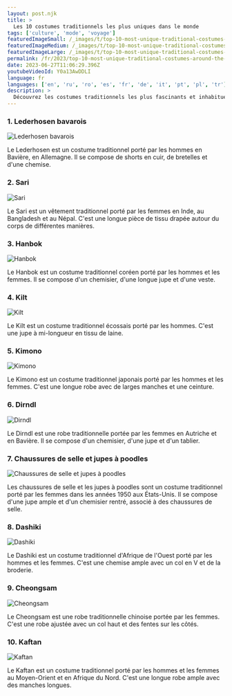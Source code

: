 ```yaml
---
layout: post.njk
title: >
  Les 10 costumes traditionnels les plus uniques dans le monde
tags: ['culture', 'mode', 'voyage']
featuredImageSmall: /_images/t/top-10-most-unique-traditional-costumes-around-the-world-cover-fr-small.webp
featuredImageMedium: /_images/t/top-10-most-unique-traditional-costumes-around-the-world-cover-fr-medium.webp
featuredImageLarge: /_images/t/top-10-most-unique-traditional-costumes-around-the-world-cover-fr-large.webp
permalink: /fr/2023/top-10-most-unique-traditional-costumes-around-the-world.html
date: 2023-06-27T11:06:29.396Z
youtubeVideoId: Y0a13AwDDLI
language: fr
languages: ['en', 'ru', 'ro', 'es', 'fr', 'de', 'it', 'pt', 'pl', 'tr']
description: >
  Découvrez les costumes traditionnels les plus fascinants et inhabituels de différents pays.
---
```


### 1. Lederhosen bavarois

![Lederhosen bavarois](/_images/2/2fa5fdbacb7eaa7e56bc5228b8aab260-medium.webp)

Le Lederhosen est un costume traditionnel porté par les hommes en Bavière, en Allemagne. Il se compose de shorts en cuir, de bretelles et d'une chemise.

### 2. Sari

![Sari](/_images/b/bfd56f4c0d9d7e8872cbe3c49b4d1977-medium.webp)

Le Sari est un vêtement traditionnel porté par les femmes en Inde, au Bangladesh et au Népal. C'est une longue pièce de tissu drapée autour du corps de différentes manières.

### 3. Hanbok

![Hanbok](/_images/0/0111988b02f7bba39cc4c5ec14fed848-medium.webp)

Le Hanbok est un costume traditionnel coréen porté par les hommes et les femmes. Il se compose d'un chemisier, d'une longue jupe et d'une veste.

### 4. Kilt

![Kilt](/_images/c/cb3a8120233d3832b104c9728a2c193c-medium.webp)

Le Kilt est un costume traditionnel écossais porté par les hommes. C'est une jupe à mi-longueur en tissu de laine.

### 5. Kimono

![Kimono](/_images/d/da549462799e08efb22a34c3eb95cccb-medium.webp)

Le Kimono est un costume traditionnel japonais porté par les hommes et les femmes. C'est une longue robe avec de larges manches et une ceinture.

### 6. Dirndl

![Dirndl](/_images/f/f3ccd8ee6cec1aba992221989ef738e3-medium.webp)

Le Dirndl est une robe traditionnelle portée par les femmes en Autriche et en Bavière. Il se compose d'un chemisier, d'une jupe et d'un tablier.

### 7. Chaussures de selle et jupes à poodles

![Chaussures de selle et jupes à poodles](/_images/3/32fec73ea6b1d6ea8e0c4abd7bbdc699-medium.webp)

Les chaussures de selle et les jupes à poodles sont un costume traditionnel porté par les femmes dans les années 1950 aux États-Unis. Il se compose d'une jupe ample et d'un chemisier rentré, associé à des chaussures de selle.

### 8. Dashiki

![Dashiki](/_images/5/534527760014b57231ed4195cc0a8279-medium.webp)

Le Dashiki est un costume traditionnel d'Afrique de l'Ouest porté par les hommes et les femmes. C'est une chemise ample avec un col en V et de la broderie.

### 9. Cheongsam

![Cheongsam](/_images/1/1b2173f2277e530dc05ef308224c0a97-medium.webp)

Le Cheongsam est une robe traditionnelle chinoise portée par les femmes. C'est une robe ajustée avec un col haut et des fentes sur les côtés.

### 10. Kaftan

![Kaftan](/_images/1/10e4b302b6094ad86d208792b56d2bb8-medium.webp)

Le Kaftan est un costume traditionnel porté par les hommes et les femmes au Moyen-Orient et en Afrique du Nord. C'est une longue robe ample avec des manches longues.

